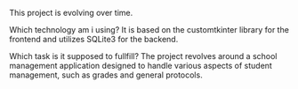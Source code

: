 This project is evolving over time. 

Which technology am i using?
It is based on the customtkinter library for the frontend and utilizes SQLite3 for the backend. 

Which task is it supposed to fullfill?
The project revolves around a school management application designed to handle various aspects of student management, such as grades and general protocols.
